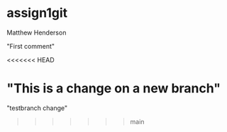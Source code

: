 # assign1git
Matthew Henderson

"First comment"

<<<<<<< HEAD


"This is a change on a new branch"
=======
"testbranch change"
>>>>>>> main
